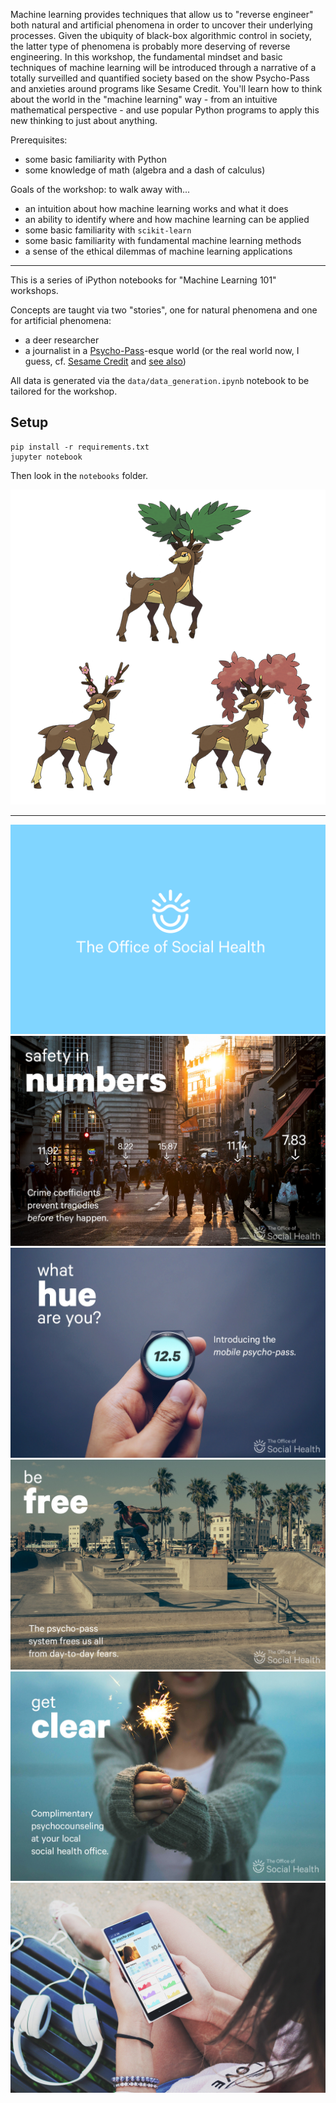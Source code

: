 Machine learning provides techniques that allow us to "reverse engineer" both natural and artificial phenomena in order to uncover their underlying processes. Given the ubiquity of black-box algorithmic control in society, the latter type of phenomena is probably more deserving of reverse engineering. In this workshop, the fundamental mindset and basic techniques of machine learning will be introduced through a narrative of a totally surveilled and quantified society based on the show Psycho-Pass and anxieties around programs like Sesame Credit. You'll learn how to think about the world in the "machine learning" way - from an intuitive mathematical perspective - and use popular Python programs to apply this new thinking to just about anything.

Prerequisites:

- some basic familiarity with Python
- some knowledge of math (algebra and a dash of calculus)

Goals of the workshop: to walk away with...

- an intuition about how machine learning works and what it does
- an ability to identify where and how machine learning can be applied
- some basic familiarity with `scikit-learn`
- some basic familiarity with fundamental machine learning methods
- a sense of the ethical dilemmas of machine learning applications

---

This is a series of iPython notebooks for "Machine Learning 101" workshops.

Concepts are taught via two "stories", one for natural phenomena and one for artificial phenomena:

- a deer researcher
- a journalist in a [Psycho-Pass](https://en.wikipedia.org/wiki/Psycho-Pass)-esque world (or the real world now, I guess, cf. [Sesame Credit](http://qz.com/519737/all-chinese-citizens-now-have-a-score-based-on-how-well-we-live-and-mine-sucks/) and [see also](https://danielmiessler.com/blog/chinas-new-dystopian-citizen-rating-system/))

All data is generated via the `data/data_generation.ipynb` notebook to be tailored for the workshop.

## Setup

    pip install -r requirements.txt
    jupyter notebook

Then look in the `notebooks` folder.

![Deer](assets/sawsbuck3.png)

---

![Office of Social Health](assets/social_health/logo.png)
![Safety in numbers](assets/social_health/safety_in_numbers.sm.jpg)
![What hue are you?](assets/social_health/what_hue_are_you.sm.jpg)
![Be free](assets/social_health/be_free.sm.jpg)
![Get clear](assets/social_health/get_clear.sm.jpg)
![Mobile app](assets/social_health/mobile_app.sm.jpg)